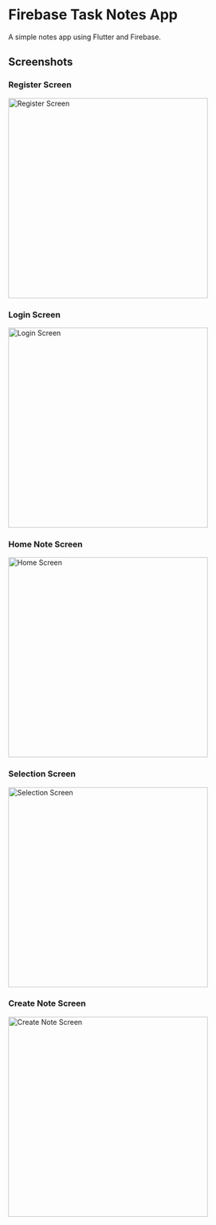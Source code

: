 # Firebase Task Notes App

A simple notes app using Flutter and Firebase.

## Screenshots

### Register Screen
<img src="assets/screenshots/screenshot1.jpg" alt="Register Screen" width="400">

### Login Screen
<img src="assets/screenshots/screenshot2.jpg" alt="Login Screen" width="400">

### Home Note Screen
<img src="assets/screenshots/screenshot3.jpg" alt="Home Screen" width="400">

### Selection Screen
<img src="assets/screenshots/screenshot4.jpg" alt="Selection Screen" width="400">

### Create Note Screen
<img src="assets/screenshots/screenshot5.jpg" alt="Create Note Screen" width="400">
